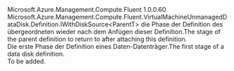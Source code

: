 <Type Name="IBlank&lt;ParentT&gt;" FullName="Microsoft.Azure.Management.Compute.Fluent.VirtualMachineUnmanagedDataDisk.Definition.IBlank&lt;ParentT&gt;">
  <TypeSignature Language="C#" Value="public interface IBlank&lt;ParentT&gt; : Microsoft.Azure.Management.Compute.Fluent.VirtualMachineUnmanagedDataDisk.Definition.IWithDiskSource&lt;ParentT&gt;" />
  <TypeSignature Language="ILAsm" Value=".class public interface auto ansi abstract IBlank`1&lt;ParentT&gt; implements class Microsoft.Azure.Management.Compute.Fluent.VirtualMachineUnmanagedDataDisk.Definition.IWithDiskSource`1&lt;!ParentT&gt;" />
  <TypeSignature Language="DocId" Value="T:Microsoft.Azure.Management.Compute.Fluent.VirtualMachineUnmanagedDataDisk.Definition.IBlank`1" />
  <TypeSignature Language="VB.NET" Value="Public Interface IBlank(Of ParentT)&#xA;Implements IWithDiskSource(Of ParentT)" />
  <TypeSignature Language="F#" Value="type IBlank&lt;'ParentT&gt; = interface&#xA;    interface IWithDiskSource&lt;'ParentT&gt;" />
  <AssemblyInfo>
    <AssemblyName>Microsoft.Azure.Management.Compute.Fluent</AssemblyName>
    <AssemblyVersion>1.0.0.60</AssemblyVersion>
  </AssemblyInfo>
  <TypeParameters>
    <TypeParameter Name="ParentT" />
  </TypeParameters>
  <Interfaces>
    <Interface>
      <InterfaceName>Microsoft.Azure.Management.Compute.Fluent.VirtualMachineUnmanagedDataDisk.Definition.IWithDiskSource&lt;ParentT&gt;</InterfaceName>
    </Interface>
  </Interfaces>
  <Docs>
    <typeparam name="ParentT"><span data-ttu-id="7aaad-101">die Phase der Definition des übergeordneten wieder nach dem Anfügen dieser Definition.</span><span class="sxs-lookup"><span data-stu-id="7aaad-101">The stage of the parent definition to return to after attaching this definition.</span></span></typeparam>
    <summary>
            <span data-ttu-id="7aaad-102">Die erste Phase der Definition eines Daten-Datenträger.</span><span class="sxs-lookup"><span data-stu-id="7aaad-102">The first stage of a  data disk definition.</span></span>
            </summary>
    <remarks>To be added.</remarks>
  </Docs>
  <Members />
</Type>